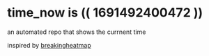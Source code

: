 # time_now is (( 1691492400472 ))

an automated repo that shows the currnent time

inspired by [breakingheatmap](https://github.com/breakingheatmap/breakingheatmap)